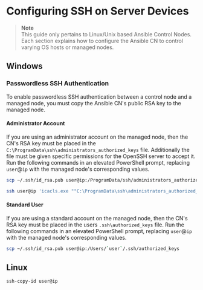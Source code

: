 # Configuring SSH on Server Devices

> **Note**\
> This guide only pertains to Linux/Unix based Ansible Control Nodes.
> Each section explains how to configure the Ansible CN to control varying OS hosts or managed nodes.

## Windows

### Passwordless SSH Authentication

To enable passwordless SSH authentication between a control node and a managed node, you must copy the Ansible CN's public RSA key to the managed node.

#### Administrator Account

If you are using an administrator account on the managed node, then the CN's RSA key must be placed in the `C:\ProgramData\ssh\administrators_authorized_keys` file.
Additionally the file must be given specific permissions for the OpenSSH server to accept it.
Run the following commands in an elevated PowerShell prompt, replacing `user`@`ip` with the managed node's corresponding values.

```bash
scp ~/.ssh/id_rsa.pub user@ip:/ProgramData/ssh/administrators_authorized_keys
```

```bash
ssh user@ip 'icacls.exe ""C:\ProgramData\ssh\administrators_authorized_keys"" /inheritance:r /grant ""Administrators:F"" /grant ""SYSTEM:F""'
```

#### Standard User

If you are using a standard account on the managed node, then the CN's RSA key must be placed in the users `.ssh\authorized_keys` file.
Run the following commands in an elevated PowerShell prompt, replacing `user`@`ip` with the managed node's corresponding values.

```bash
scp ~/.ssh/id_rsa.pub user@ip:/Users/`user`/.ssh/authorized_keys
```

## Linux

```bash
ssh-copy-id user@ip
```